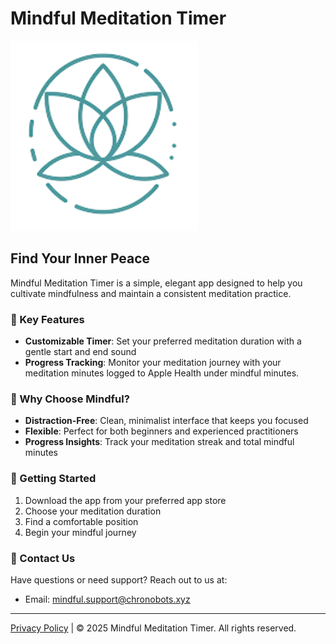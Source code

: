 # Mindful Meditation Timer

![Mindful Meditation Timer](assets/meditation.png)

## Find Your Inner Peace

Mindful Meditation Timer is a simple, elegant app designed to help you cultivate mindfulness and maintain a consistent meditation practice.

### 🌟 Key Features

- **Customizable Timer**: Set your preferred meditation duration with a gentle start and end sound
- **Progress Tracking**: Monitor your meditation journey with your meditation minutes logged to Apple Health under mindful minutes.

### 💫 Why Choose Mindful?

- **Distraction-Free**: Clean, minimalist interface that keeps you focused
- **Flexible**: Perfect for both beginners and experienced practitioners
- **Progress Insights**: Track your meditation streak and total mindful minutes

### 🎯 Getting Started

1. Download the app from your preferred app store
2. Choose your meditation duration
3. Find a comfortable position
4. Begin your mindful journey

### 📧 Contact Us

Have questions or need support? Reach out to us at:
- Email: mindful.support@chronobots.xyz

---

[Privacy Policy](/privacy-policy/) | © 2025 Mindful Meditation Timer. All rights reserved.